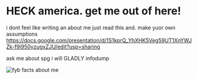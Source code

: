# HECK america. get me out of here!

i dont feel like writing an about me just read this and. make yuor own assumptions
https://docs.google.com/presentation/d/1S1kprQ_YhXHK5Veg59UT1XnYWJZk-f9i950yzugxZJU/edit?usp=sharing

ask me about spg i will GLADLY infodump

![fyb facts about me](https://github.com/user-attachments/assets/87642e4c-be03-4a36-8608-ff5f9d333efa)
